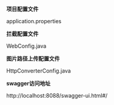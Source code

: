 **项目配置文件**

application.properties

**拦截配置文件**

WebConfig.java

**图片路径上传配置文件**

HttpConverterConfig.java

**swagger访问地址**

http://localhost:8088/swagger-ui.html#/